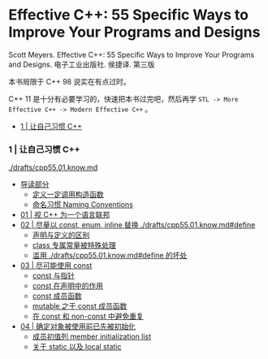 # Effective C++: 55 Specific Ways to Improve Your Programs and Designs

Scott Meyers. Effective C++: 55 Specific Ways to Improve Your Programs and Designs. 电子工业出版社. 侯捷译. 第三版

本书局限于 C++ 98 说实在有点过时。

C++ 11 是十分有必要学习的，快速把本书过完吧，然后再学 `STL -> More Effective C++ -> Modern Effective C++` 。

<!-- @import "[TOC]" {cmd="toc" depthFrom=3 depthTo=6 orderedList=false} -->

<!-- code_chunk_output -->

- [1 | 让自己习惯 C++](#1-让自己习惯-c)

<!-- /code_chunk_output -->

### 1 | 让自己习惯 C++

[./drafts/cpp55.01.know.md](./drafts/cpp55.01.know.md)

- [导读部分](./drafts/cpp55.01.know.md#导读部分)
  - [定义一定调用构造函数](./drafts/cpp55.01.know.md#定义一定调用构造函数)
  - [命名习惯 Naming Conventions](./drafts/cpp55.01.know.md#命名习惯-naming-conventions)
- [01 | 视 C++ 为一个语言联邦](./drafts/cpp55.01.know.md#01-视-c-为一个语言联邦)
- [02 | 尽量以 const, enum, inline 替换 ./drafts/cpp55.01.know.md#define](#02-尽量以-const-enum-inline-替换-define)
  - [声明与定义的区别](./drafts/cpp55.01.know.md#声明与定义的区别)
  - [class 专属常量被特殊处理](./drafts/cpp55.01.know.md#class-专属常量被特殊处理)
  - [滥用 ./drafts/cpp55.01.know.md#define 的坏处](#滥用-define-的坏处)
- [03 | 尽可能使用 const](./drafts/cpp55.01.know.md#03-尽可能使用-const)
  - [const 与指针](./drafts/cpp55.01.know.md#const-与指针)
  - [const 在声明中的作用](./drafts/cpp55.01.know.md#const-在声明中的作用)
  - [const 成员函数](./drafts/cpp55.01.know.md#const-成员函数)
  - [mutable 之于 const 成员函数](./drafts/cpp55.01.know.md#mutable-之于-const-成员函数)
  - [在 const 和 non-const 中避免重复](./drafts/cpp55.01.know.md#在-const-和-non-const-中避免重复)
- [04 | 确定对象被使用前已先被初始化](./drafts/cpp55.01.know.md#04-确定对象被使用前已先被初始化)
  - [成员初值列 member initialization list](./drafts/cpp55.01.know.md#成员初值列-member-initialization-list)
  - [关于 static 以及 local static](./drafts/cpp55.01.know.md#关于-static-以及-local-static)
